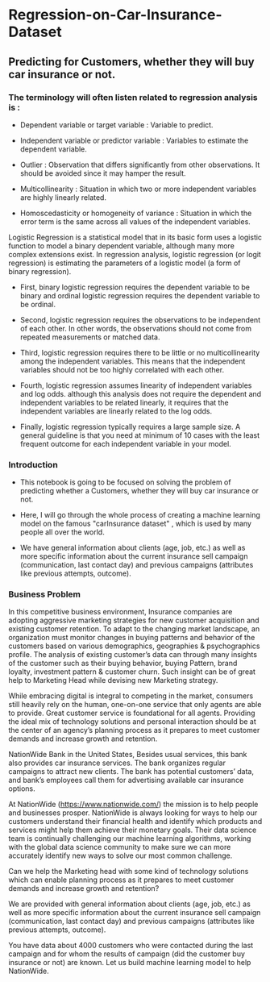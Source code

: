 # Regression-on-Car-Insurance-Dataset
## Predicting for Customers, whether they will buy car insurance or not.

### The terminology will often listen related to regression analysis is :

* Dependent variable or target variable : Variable to predict.

* Independent variable or predictor variable : Variables to estimate the dependent variable.

* Outlier : Observation that differs significantly from other observations. It should be avoided since it may hamper the result.

* Multicollinearity : Situation in which two or more independent variables are highly linearly related.

* Homoscedasticity or homogeneity of variance : Situation in which the error term is the same across all values of the independent variables.


Logistic Regression is a statistical model that in its basic form uses a logistic function to model a binary dependent variable, although many more complex extensions exist. In regression analysis, logistic regression (or logit regression) is estimating the parameters of a logistic model (a form of binary regression).


* First, binary logistic regression requires the dependent variable to be binary and ordinal logistic regression requires the dependent variable to be ordinal.

* Second, logistic regression requires the observations to be independent of each other. In other words, the observations should not come from repeated measurements or matched data.

* Third, logistic regression requires there to be little or no multicollinearity among the independent variables. This means that the independent variables should not be too highly correlated with each other.

* Fourth, logistic regression assumes linearity of independent variables and log odds. although this analysis does not require the dependent and independent variables to be related linearly, it requires that the independent variables are linearly related to the log odds.

* Finally, logistic regression typically requires a large sample size. A general guideline is that you need at minimum of 10 cases with the least frequent outcome for each independent variable in your model.

### Introduction

* This notebook is going to be focused on solving the problem of predicting whether a Customers, whether they will buy car insurance or not.

* Here, I will go through the whole process of creating a machine learning model on the famous "carInsurance dataset" , which is used by many people all over the world.

* We have general information about clients (age, job, etc.) as well as more specific information about the current insurance sell campaign (communication, last contact day) and previous campaigns (attributes like previous attempts, outcome).


### Business Problem

In this competitive business environment, Insurance companies are adopting aggressive marketing strategies for new customer acquisition and existing customer retention. To adapt to the changing market landscape, an organization must monitor changes in buying patterns and behavior of the customers based on various demographics, geographies & psychographics profile. The analysis of existing customer’s data can through many insights of the customer such as their buying behavior, buying Pattern, brand loyalty, investment pattern & customer churn. Such insight can be of great help to Marketing Head while devising new Marketing strategy.

While embracing digital is integral to competing in the market, consumers still heavily rely on the human, one-on-one service that only agents are able to provide. Great customer service is foundational for all agents. Providing the ideal mix of technology solutions and personal interaction should be at the center of an agency’s planning process as it prepares to meet customer demands and increase growth and retention.

NationWide Bank in the United States, Besides usual services, this bank also provides car insurance services. The bank organizes regular campaigns to attract new clients. The bank has potential customers’ data, and bank’s employees call them for advertising available car insurance options.

At NationWide (https://www.nationwide.com/) the mission is to help people and businesses prosper. NationWide is always looking for ways to help our customers understand their financial health and identify which products and services might help them achieve their monetary goals. Their data science team is continually challenging our machine learning algorithms, working with the global data science community to make sure we can more accurately identify new ways to solve our most common challenge.

Can we help the Marketing head with some kind of technology solutions which can enable planning process as it prepares to meet customer demands and increase growth and retention?

We are provided with general information about clients (age, job, etc.) as well as more specific information about the current insurance sell campaign (communication, last contact day) and previous campaigns (attributes like previous attempts, outcome).

You have data about 4000 customers who were contacted during the last campaign and for whom the results of campaign (did the customer buy insurance or not) are known. Let us build machine learning model to help NationWide.









